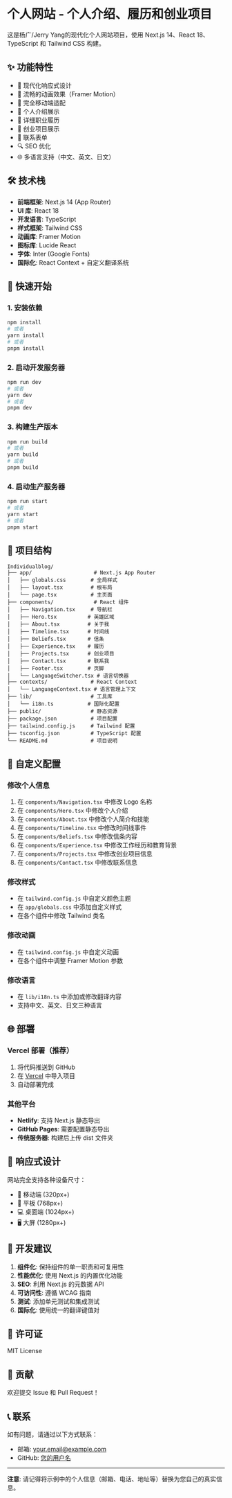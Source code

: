 # 个人网站 - 个人介绍、履历和创业项目

这是杨广/Jerry Yang的现代化个人网站项目，使用 Next.js 14、React 18、TypeScript 和 Tailwind CSS 构建。

## ✨ 功能特性

- 🎨 现代化响应式设计
- 🚀 流畅的动画效果（Framer Motion）
- 📱 完全移动端适配
- 🎯 个人介绍展示
- 💼 详细职业履历
- 🚀 创业项目展示
- 📧 联系表单
- 🔍 SEO 优化
- 🌐 多语言支持（中文、英文、日文）

## 🛠️ 技术栈

- **前端框架**: Next.js 14 (App Router)
- **UI 库**: React 18
- **开发语言**: TypeScript
- **样式框架**: Tailwind CSS
- **动画库**: Framer Motion
- **图标库**: Lucide React
- **字体**: Inter (Google Fonts)
- **国际化**: React Context + 自定义翻译系统

## 🚀 快速开始

### 1. 安装依赖

```bash
npm install
# 或者
yarn install
# 或者
pnpm install
```

### 2. 启动开发服务器

```bash
npm run dev
# 或者
yarn dev
# 或者
pnpm dev
```

### 3. 构建生产版本

```bash
npm run build
# 或者
yarn build
# 或者
pnpm build
```

### 4. 启动生产服务器

```bash
npm run start
# 或者
yarn start
# 或者
pnpm start
```

## 📁 项目结构

```
Individualblog/
├── app/                    # Next.js App Router
│   ├── globals.css        # 全局样式
│   ├── layout.tsx         # 根布局
│   └── page.tsx           # 主页面
├── components/             # React 组件
│   ├── Navigation.tsx     # 导航栏
│   ├── Hero.tsx          # 英雄区域
│   ├── About.tsx         # 关于我
│   ├── Timeline.tsx      # 时间线
│   ├── Beliefs.tsx       # 信条
│   ├── Experience.tsx    # 履历
│   ├── Projects.tsx      # 创业项目
│   ├── Contact.tsx       # 联系我
│   ├── Footer.tsx        # 页脚
│   └── LanguageSwitcher.tsx # 语言切换器
├── contexts/              # React Context
│   └── LanguageContext.tsx # 语言管理上下文
├── lib/                   # 工具库
│   └── i18n.ts           # 国际化配置
├── public/                # 静态资源
├── package.json           # 项目配置
├── tailwind.config.js     # Tailwind 配置
├── tsconfig.json          # TypeScript 配置
└── README.md              # 项目说明
```

## 🎨 自定义配置

### 修改个人信息

1. 在 `components/Navigation.tsx` 中修改 Logo 名称
2. 在 `components/Hero.tsx` 中修改个人介绍
3. 在 `components/About.tsx` 中修改个人简介和技能
4. 在 `components/Timeline.tsx` 中修改时间线事件
5. 在 `components/Beliefs.tsx` 中修改信条内容
6. 在 `components/Experience.tsx` 中修改工作经历和教育背景
7. 在 `components/Projects.tsx` 中修改创业项目信息
8. 在 `components/Contact.tsx` 中修改联系信息

### 修改样式

- 在 `tailwind.config.js` 中自定义颜色主题
- 在 `app/globals.css` 中添加自定义样式
- 在各个组件中修改 Tailwind 类名

### 修改动画

- 在 `tailwind.config.js` 中自定义动画
- 在各个组件中调整 Framer Motion 参数

### 修改语言

- 在 `lib/i18n.ts` 中添加或修改翻译内容
- 支持中文、英文、日文三种语言

## 🌐 部署

### Vercel 部署（推荐）

1. 将代码推送到 GitHub
2. 在 [Vercel](https://vercel.com) 中导入项目
3. 自动部署完成

### 其他平台

- **Netlify**: 支持 Next.js 静态导出
- **GitHub Pages**: 需要配置静态导出
- **传统服务器**: 构建后上传 dist 文件夹

## 📱 响应式设计

网站完全支持各种设备尺寸：

- 📱 移动端 (320px+)
- 📱 平板 (768px+)
- 💻 桌面端 (1024px+)
- 🖥️ 大屏 (1280px+)

## 🔧 开发建议

1. **组件化**: 保持组件的单一职责和可复用性
2. **性能优化**: 使用 Next.js 的内置优化功能
3. **SEO**: 利用 Next.js 的元数据 API
4. **可访问性**: 遵循 WCAG 指南
5. **测试**: 添加单元测试和集成测试
6. **国际化**: 使用统一的翻译键值对

## 📄 许可证

MIT License

## 🤝 贡献

欢迎提交 Issue 和 Pull Request！

## 📞 联系

如有问题，请通过以下方式联系：

- 邮箱: your.email@example.com
- GitHub: [您的用户名](https://github.com/yourusername)

---

**注意**: 请记得将示例中的个人信息（邮箱、电话、地址等）替换为您自己的真实信息。
